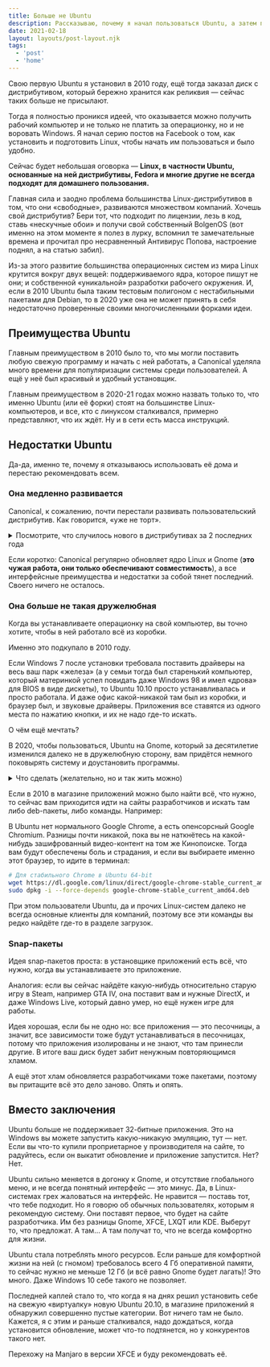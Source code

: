 ```yaml
---
title: Больше не Ubuntu
description: Рассказываю, почему я начал пользоваться Ubuntu, а затем перестал
date: 2021-02-18
layout: layouts/post-layout.njk
tags: 
  - 'post'
  - 'home'
---
```


Свою первую Ubuntu я установил в 2010 году, ещё тогда заказал диск с дистрибутивом, который бережно хранится как реликвия — сейчас таких больше не присылают.

Тогда я полностью проникся идеей, что оказывается можно получить рабочий компьютер и не только не платить за операционку, но и не воровать Windows. Я начал серию постов на Facebook о том, как установить и подготовить Linux, чтобы начать им пользоваться и было удобно.

Сейчас будет небольшая оговорка — **Linux, в частности Ubuntu, основанные на ней дистрибутивы, Fedora и многие другие не всегда подходят для домашнего пользования.**

Главная сила и заодно проблема большинства Linux-дистрибутивов в том, что они «свободные», развиваются множеством компаний. Хочешь свой дистрибутив? Бери тот, что подходит по лицензии, лезь в код, ставь «нескучные обои» и получи свой собственный BolgenOS (вот именно на этом моменте я полез в лурку, вспомнил те замечательные времена и прочитал про несравненный Антивирус Попова, настроение поднял, а на статью забил).

Из-за этого развитие большинства операционных систем из мира Linux крутится вокруг двух вещей: поддерживаемого ядра, которое пишут не они; и собственной «уникальной» разработки рабочего окружения. И, если в 2010 Ubuntu была таким тестовым полигоном с нестабильными пакетами для Debian, то в 2020 уже она не может принять в себя недостаточно проверенные своими многочисленными форками идеи.

## Преимущества Ubuntu

Главным преимуществом в 2010 было то, что мы могли поставить любую свежую программу и начать с ней работать, а Canonical уделяла много времени для популяризации системы среди пользователей. А ещё у неё был красивый и удобный установщик.

Главным преимуществом в 2020-21 годах можно назвать только то, что именно Ubuntu (или её форки) стоят на большинстве Linux-компьютеров, и все, кто с линуксом сталкивался, примерно представляют, что их ждёт. Ну и в сети есть масса инструкций.

## Недостатки Ubuntu

Да-да, именно те, почему я отказываюсь использовать её дома и перестаю рекомендовать всем.

### Она медленно развивается

Canonical, к сожалению, почти перестали развивать пользовательский дистрибутив. Как говорится, «уже не торт».

<details>
  <summary>Посмотрите, что случилось нового в дистрибутивах за 2 последних года</summary>

**19.04 Disco Dingo**

- Ядро Linux 5.0
- Обновили Gnome до 3.32
- Новые обои
- Большее количество приложений поддерживают тему Yaru

**19.10 Eoan Ermine**

- Gnome 3.34
- Иконки подключаемых дисков корректно в Доке отображаются
- В ISO-образ включили драйвера NVIDIA
- Частичная поддержка ZFS
- *Частичный отказ от 32-битных приложений*
- Новые обои

**20.04 Focal Fossa**

- Ядро Linux 5.4
- Gnome 3.36
- Улучшили поддержку ZFS
- Новая (тёмная) тема оформления для Yaru
- Приложение Amazon удалили

**20.10 Groovy Gorilla**

- Ядро Linux 5.8
- Gnome 3.38
- Появилась поддержка Active Directory
- Изменили пакетный фильтр IPTables на Nftables (тут даже Debian 10 Buster обошёл)
- Поддержка Raspberry Pi 4
- Новые обои
  
</details>

   

Если коротко: Canonical регулярно обновляет ядро Linux и Gnome (**это чужая работа, они только обеспечивают совместимость**), а все интерфейсные преимущества и недостатки за собой тянет последний. Своего ничего не осталось.

### Она больше не такая дружелюбная

Когда вы устанавливаете операционку на свой компьютер, вы точно хотите, чтобы в ней работало всё из коробки.

Именно это подкупало в 2010 году.

Если Windows 7 после установки требовала поставить драйверы на весь ваш парк «железа» (а у семьи тогда был старенький компьютер, который материнкой успел повидать даже Windows 98 и имел «дрова» для BIOS в виде дискеты), то Ubuntu 10.10 просто устанавливалась и просто работала. И даже офис какой-никакой там был из коробки, и браузер был, и звуковые драйверы. Приложения все ставятся из одного места по нажатию кнопки, и их не надо где-то искать.

О чём ещё мечтать?

В 2020, чтобы пользоваться, Ubuntu на Gnome, который за десятилетие изменился далеко не в дружелюбную сторону, вам придётся немного поковырять систему и доустановить программы.

<details>
  <summary>Что сделать (желательно, но и так жить можно)</summary>

Для удобства пометил обязательные пункты цифрами, а опциональные точками.

1. В магазине приложений найдите Gnome Tweaks и dconf Editor. Установите их.
    - В Gnome Tweaks в расширениях можно убрать с рабочего стола корзину и папку пользователя. Без приложения этого сделать нельзя.
    - В Gnome Tweaks можно нормально переключать темы, они не будут отваливаться после выхода из настроек.
2. В Gnome Tweaks идёте в настройки Клавиатуры и мыши, ищете там Дополнительные опции, Переключение на другой язык ввода, выберите нужный вам пункт. 

    Проблема заключается в том, что без этого приложения вы не сможете настроить изменение раскладки на `Shift` + `Alt` или `Shift` + `Ctrl`, а так и будете сидеть на `Windows(super)` + `Пробел`.

3. В dconf Editor переходите в папку `/org/gnome/shell/extentions/dash-to-dock` там используете переключатели show-apps-at-top, чтобы передвинуть кнопку главного меню вверх (если панель слева) или налево (если панель внизу, как на маках). Дополнительно включаете переключатель на show-trash, это добавит корзину в панель справа, чтобы вернуть корзину на панель, если вы убрали её с рабочего стола.

</details>

Если в 2010 в магазине приложений можно было найти всё, что нужно, то сейчас вам приходится идти на сайты разработчиков и искать там либо deb-пакеты, либо команды. Например:

В Ubuntu нет нормального Google Chrome, а есть опенсорсный Google Chromium. Разницы почти никакой, пока вы не наткнётесь на какой-нибудь зашифрованный видео-контент на том же Кинопоиске. Тогда вам будут обеспечены боль и страдания, и если вы выбираете именно этот браузер, то идите в терминал:

```bash
# Для стабильного Chrome в Ubuntu 64-bit
wget https://dl.google.com/linux/direct/google-chrome-stable_current_amd64.deb
sudo dpkg -i --force-depends google-chrome-stable_current_amd64.deb
```

При этом пользователи Ubuntu, да и прочих Linux-систем далеко не всегда основные клиенты для компаний, поэтому все эти команды вы редко найдёте где-то в разделе загрузок.

### Snap-пакеты

Идея snap-пакетов проста: в установщике приложений есть всё, что нужно, когда вы устанавливаете это приложение.

Аналогия: если вы сейчас найдёте какую-нибудь относительно старую игру в Steam, например GTA IV, она поставит вам и нужные DirectX, и даже Windows Live, который давно умер, но ещё нужен игре для работы.

Идея хорошая, если бы не одно но: все приложения — это песочницы, а значит, все зависимости тоже будут устанавливаться в песочницах, потому что приложения изолированы и не знают, что там принесли другие. В итоге ваш диск будет забит ненужным повторяющимся хламом.

А ещё этот хлам обновляется разработчиками тоже пакетами, поэтому вы притащите всё это дело заново. Опять и опять.

## Вместо заключения

Ubuntu больше не поддерживает 32-битные приложения. Это на Windows вы можете запустить какую-никакую эмуляцию, тут — нет. Если вы что-то купили проприетарное у производителя на сайте, то радуйтесь, если он выкатит обновление и приложение запустится. Нет? Нет.

Ubuntu сильно меняется в догонку к Gnome, и отсутствие глобального меню, и не всегда понятный интерфейс — это минус. Да, в Linux-системах грех жаловаться на интерфейс. Не нравится — поставь тот, что тебе подходит. Но я говорю об обычных пользователях, которым я рекомендую систему. Они поставят первое, что будет на сайте разработчика. Им без разницы Gnome, XFCE, LXQT или KDE. Выберут то, что предложат. А там... А там получат то, что не всегда комфортно для жизни.

Ubuntu стала потреблять много ресурсов. Если раньше для комфортной жизни на ней (с гномом) требовалось всего 4 Гб оперативной памяти, то сейчас нужно не меньше 12 Гб (и всё равно Gnome будет лагать)! Это много. Даже Windows 10 себе такого не позволяет.

Последней каплей стало то, что когда я на днях решил установить себе на свежую «виртуалку» новую Ubuntu 20.10, в магазине приложений я обнаружил совершенно пустые категории. Вот ничего там не было. Кажется, я с этим и раньше сталкивался, надо дождаться, когда установится обновление, может что-то подтянется, но у конкурентов такого нет.

Перехожу на Manjaro в версии XFCE и буду рекомендовать её.
